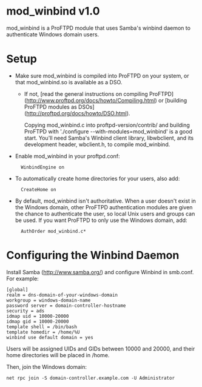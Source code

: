 mod_winbind v1.0
================

mod_winbind is a ProFTPD module that uses Samba's winbind daemon to
authenticate Windows domain users.


Setup
=====

* Make sure mod_winbind is compiled into ProFTPD on your system,
  or that mod_winbind.so is available as a DSO.

   * If not, [read the general instructions on compiling ProFTPD]
     (http://www.proftpd.org/docs/howto/Compiling.html) or
     [building ProFTPD modules as DSOs]
     (http://proftpd.org/docs/howto/DSO.html).

     Copying mod_winbind.c into proftpd-version/contrib/ and building
     ProFTPD with './configure --with-modules=mod_winbind' is a good start.
     You'll need Samba's Winbind client library, libwbclient, and its
     development header, wbclient.h, to compile mod_winbind.

* Enable mod_winbind in your proftpd.conf:

        WinbindEngine on

* To automatically create home directories for your users, also add:

        CreateHome on

* By default, mod_winbind isn't authoritative. When a user doesn't exist
  in the Windows domain, other ProFTPD authentication modules are given
  the chance to authenticate the user, so local Unix users and groups
  can be used. If you want ProFTPD to only use the Windows domain, add:

        AuthOrder mod_winbind.c*


Configuring the Winbind Daemon
==============================

Install Samba (http://www.samba.org/) and configure Winbind in smb.conf.
For example:

    [global]
    realm = dns-domain-of-your-windows-domain
    workgroup = windows-domain-name
    password server = domain-controller-hostname
    security = ads
    idmap uid = 10000-20000
    idmap gid = 10000-20000
    template shell = /bin/bash
    template homedir = /home/%U
    winbind use default domain = yes

Users will be assigned UIDs and GIDs between 10000 and 20000, and their home
directories will be placed in /home.

Then, join the Windows domain:

    net rpc join -S domain-controller.example.com -U Administrator
